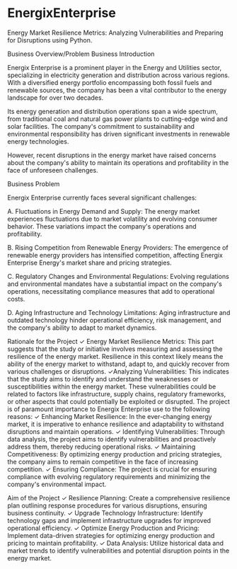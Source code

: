 # EnergixEnterprise
Energy Market Resilience Metrics: Analyzing Vulnerabilities and Preparing for Disruptions using Python.

Business Overview/Problem
Business Introduction

Energix Enterprise is a prominent player in the Energy and Utilities sector, specializing in electricity generation and distribution across various regions. With a diversified energy portfolio encompassing both fossil fuels and renewable sources, the company has been a vital contributor to the energy landscape for over two decades. 

Its energy generation and distribution operations span a wide spectrum, from traditional coal and natural gas power plants to cutting-edge wind and solar facilities. The company's commitment to sustainability and environmental responsibility has driven significant investments in renewable energy technologies.

However, recent disruptions in the energy market have raised concerns about the company's ability to maintain its operations and profitability in the face of unforeseen challenges.
 

Business Problem

Energix Enterprise currently faces several significant challenges:

 
A. Fluctuations in Energy Demand and Supply: The energy market experiences fluctuations due to market volatility and evolving consumer behavior. These variations impact the company's operations and profitability.

 
B. Rising Competition from Renewable Energy Providers: The emergence of renewable energy providers has intensified competition, affecting Energix Enterprise  Energy's market share and pricing strategies.

 
C. Regulatory Changes and Environmental Regulations: Evolving regulations and environmental mandates have a substantial impact on the company's operations, necessitating compliance measures that add to operational costs.


D. Aging Infrastructure and Technology Limitations: Aging infrastructure and outdated technology hinder operational efficiency, risk management, and the company's ability to adapt to market dynamics.


Rationale for the Project
✓ Energy Market Resilience Metrics: This part suggests that the study or initiative involves measuring and assessing the resilience of the energy market. Resilience in this context likely means the ability of the energy market to withstand, adapt to, and quickly recover from various challenges or disruptions.
✓Analyzing Vulnerabilities: This indicates that the study aims to identify and understand the weaknesses or susceptibilities within the energy market. These vulnerabilities could be related to factors like infrastructure, supply chains, regulatory frameworks, or other aspects that could potentially be exploited or disrupted.
The project is of paramount importance to Energix Enterprise use to the following reasons:
✓ Enhancing Market Resilience: In the ever-changing energy market, it is imperative to enhance resilience and adaptability to withstand disruptions and maintain operations.
✓ Identifying Vulnerabilities: Through data analysis, the project aims to identify vulnerabilities and proactively address them, thereby reducing operational risks.
✓ Maintaining Competitiveness: By optimizing energy production and pricing strategies, the company aims to remain competitive in the face of increasing competition.
✓ Ensuring Compliance: The project is crucial for ensuring compliance with evolving regulatory requirements and minimizing the company's environmental impact.


Aim of the Project
✓ Resilience Planning: Create a comprehensive resilience plan outlining response procedures for various disruptions, ensuring business continuity.
✓ Upgrade Technology Infrastructure: Identify technology gaps and implement infrastructure upgrades for improved operational efficiency.
✓ Optimize Energy Production and Pricing: Implement data-driven strategies for optimizing energy production and pricing to maintain profitability.
✓ Data Analysis: Utilize historical data and market trends to identify vulnerabilities and potential disruption points in the energy market.
